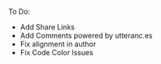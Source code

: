 To Do:

- Add Share Links
- Add Comments powered by utteranc.es
- Fix alignment in author
- Fix Code Color Issues